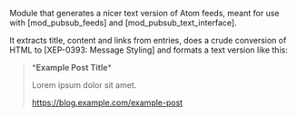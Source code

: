 Module that generates a nicer text version of Atom feeds, meant for
use with [mod_pubsub_feeds] and [mod_pubsub_text_interface].

It extracts title, content and links from entries, does a crude
conversion of HTML to [XEP-0393: Message Styling] and formats a text
version like this:

> \***Example Post Title**\*
>
> Lorem ipsum dolor sit amet.
>
> https://blog.example.com/example-post


